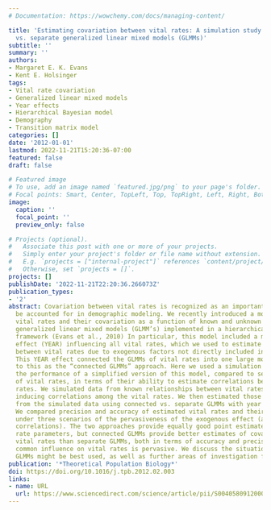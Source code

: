 ```yaml
---
# Documentation: https://wowchemy.com/docs/managing-content/

title: 'Estimating covariation between vital rates: A simulation study of connected
  vs. separate generalized linear mixed models (GLMMs)'
subtitle: ''
summary: ''
authors:
- Margaret E. K. Evans
- Kent E. Holsinger
tags:
- Vital rate covariation
- Generalized linear mixed models
- Year effects
- Hierarchical Bayesian model
- Demography
- Transition matrix model
categories: []
date: '2012-01-01'
lastmod: 2022-11-21T15:20:36-07:00
featured: false
draft: false

# Featured image
# To use, add an image named `featured.jpg/png` to your page's folder.
# Focal points: Smart, Center, TopLeft, Top, TopRight, Left, Right, BottomLeft, Bottom, BottomRight.
image:
  caption: ''
  focal_point: ''
  preview_only: false

# Projects (optional).
#   Associate this post with one or more of your projects.
#   Simply enter your project's folder or file name without extension.
#   E.g. `projects = ["internal-project"]` references `content/project/deep-learning/index.md`.
#   Otherwise, set `projects = []`.
projects: []
publishDate: '2022-11-21T22:20:36.266073Z'
publication_types:
- '2'
abstract: Covariation between vital rates is recognized as an important pattern to
  be accounted for in demographic modeling. We recently introduced a model for estimating
  vital rates and their covariation as a function of known and unknown effects, using
  generalized linear mixed models (GLMM’s) implemented in a hierarchical Bayesian
  framework (Evans et al., 2010) In particular, this model included a model-wide year
  effect (YEAR) influencing all vital rates, which we used to estimate covariation
  between vital rates due to exogenous factors not directly included in the model.
  This YEAR effect connected the GLMMs of vital rates into one large model; we refer
  to this as the “connected GLMMs” approach. Here we used a simulation study to evaluate
  the performance of a simplified version of this model, compared to separate GLMMs
  of vital rates, in terms of their ability to estimate correlations between vital
  rates. We simulated data from known relationships between vital rates and a covariate,
  inducing correlations among the vital rates. We then estimated those correlations
  from the simulated data using connected vs. separate GLMMs with year random effects.
  We compared precision and accuracy of estimated vital rates and their correlations
  under three scenarios of the pervasiveness of the exogenous effect (and thus true
  correlations). The two approaches provide equally good point estimates of vital
  rate parameters, but connected GLMMs provide better estimates of covariation between
  vital rates than separate GLMMs, both in terms of accuracy and precision, when the
  common influence on vital rates is pervasive. We discuss the situations where connected
  GLMMs might be best used, as well as further areas of investigation for this approach.
publication: '*Theoretical Population Biology*'
doi: https://doi.org/10.1016/j.tpb.2012.02.003
links:
- name: URL
  url: https://www.sciencedirect.com/science/article/pii/S0040580912000275
---
```

